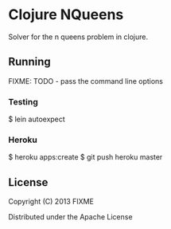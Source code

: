 Clojure NQueens
===============

Solver for the n queens problem in clojure.

## Running

FIXME: TODO - pass the command line options

### Testing

   $ lein autoexpect

### Heroku

   $ heroku apps:create
   $ git push heroku master

## License

Copyright (C) 2013 FIXME

Distributed under the Apache License
